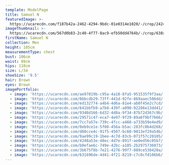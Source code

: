 ```yaml
---
template: ModelPage
title: Samuel N
featuredImage: >-
  https://ucarecdn.com/f187b42a-2462-4294-9bdc-01e0314e1020/-/crop/2424x1356/0,0/-/preview/
imageThumbnail: >-
  https://ucarecdn.com/567d0b83-2c40-4f77-8ac9-efb50dd4764b/-/crop/638x924/296,0/-/preview/
firstName: Samuel N
collection: Men
height: 185cm
measurementType: chest
bust: 106cm
waist: 89cm
hips: 110cm
size: L/34
shoeSize: '9.5'
hair: Brown
eyes: Brown
imagePortfolio:
  - image: 'https://ucarecdn.com/ae97819b-c95a-4a18-8fa5-951535f9f3aa/'
  - image: 'https://ucarecdn.com/0bbcdb29-73ff-441d-92fe-869aaec506dd/'
  - image: 'https://ucarecdn.com/ed132774-a4b4-4d6a-81e4-ab0f45e2c7cd/'
  - image: 'https://ucarecdn.com/641bbfb9-a7b8-439f-a090-92286e13dd41/'
  - image: 'https://ucarecdn.com/9348d166-6d32-4d8a-9f34-87b72d367c9b/'
  - image: 'https://ucarecdn.com/29571c47-eca7-4e97-9f29-89a8f9bf7666/'
  - image: 'https://ucarecdn.com/7cc7a57e-739c-4fcc-a460-a733b59e4ed9/'
  - image: 'https://ucarecdn.com/0eb9ce1e-5f08-456a-b5ac-283fc0b4d268/'
  - image: 'https://ucarecdn.com/d60cce4c-91f5-4507-bc60-9013ef29a54b/'
  - image: 'https://ucarecdn.com/9ae99c19-1bee-4c7d-83cb-071f57c20105/'
  - image: 'https://ucarecdn.com/4248a53e-48ec-4d7e-891f-ae0ed56c05b7/'
  - image: 'https://ucarecdn.com/b0efae6c-749e-42bc-a185-2b2975736073/'
  - image: 'https://ucarecdn.com/3b675f8b-7e21-4276-99f7-089ce530420a/'
  - image: 'https://ucarecdn.com/631696de-4d41-4f21-8219-c7c8cfd106b6/'
---
```


